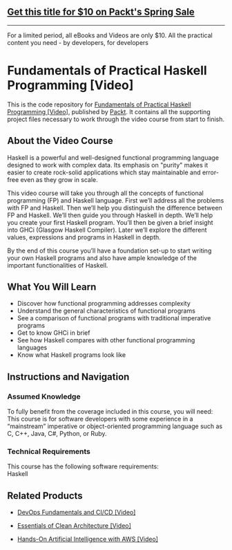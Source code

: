 ## [Get this title for $10 on Packt's Spring Sale](https://www.packt.com/V07027?utm_source=github&utm_medium=packt-github-repo&utm_campaign=spring_10_dollar_2022)
-----
For a limited period, all eBooks and Videos are only $10. All the practical content you need \- by developers, for developers

# Fundamentals of Practical Haskell Programming [Video]
This is the code repository for [Fundamentals of Practical Haskell Programming [Video]](https://www.packtpub.com/application-development/fundamentals-practical-haskell-programming-video?utm_source=github&utm_medium=repository&utm_campaign=9781787288768), published by [Packt](https://www.packtpub.com/?utm_source=github). It contains all the supporting project files necessary to work through the video course from start to finish.
## About the Video Course
Haskell is a powerful and well-designed functional programming language designed to work with complex data. Its emphasis on "purity" makes it easier to create rock-solid applications which stay maintainable and error-free even as they grow in scale.

This video course will take you through all the concepts of functional programming (FP) and Haskell language. First we’ll address all the problems with FP and Haskell. Then we’ll help you distinguish the difference between FP and Haskell. We’ll then guide you through Haskell in depth. We’ll help you create your first Haskell program. You’ll then be given a brief insight into GHCi (Glasgow Haskell Compiler). Later we’ll explore the different values, expressions and programs in Haskell in depth.

By the end of this course you’ll have a foundation set-up to start writing your own Haskell programs and also have ample knowledge of the important functionalities of Haskell.

<H2>What You Will Learn</H2>
<DIV class=book-info-will-learn-text>
<UL>
<LI>Discover how functional programming addresses complexity 
<LI>Understand the general characteristics of functional programs 
<LI>See a comparison of functional programs with traditional imperative programs 
<LI>Get to know GHCi in brief 
<LI>See how Haskell compares with other functional programming languages 
<LI>Know what Haskell programs look like </LI></UL></DIV>

## Instructions and Navigation
### Assumed Knowledge
To fully benefit from the coverage included in this course, you will need:<br/>
This course is for software developers with some experience in a “mainstream” imperative or object-oriented programming language such as C, C++, Java, C#, Python, or Ruby.
### Technical Requirements
This course has the following software requirements:<br/>
Haskell

## Related Products
* [DevOps Fundamentals and CI/CD [Video]](https://www.packtpub.com/virtualization-and-cloud/devops-fundamentals-and-cicd-video?utm_source=github&utm_medium=repository&utm_campaign=9781789347661)

* [Essentials of Clean Architecture [Video]](https://www.packtpub.com/application-development/essentials-clean-architecture-video?utm_source=github&utm_medium=repository&utm_campaign=9781789808216)

* [Hands-On Artificial Intelligence with AWS [Video]](https://www.packtpub.com/application-development/hands-artificial-intelligence-aws-video?utm_source=github&utm_medium=repository&utm_campaign=9781789536447)

